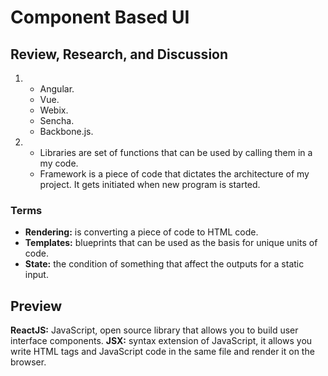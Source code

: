 # Component Based UI

## Review, Research, and Discussion

1.
   * Angular.
   * Vue.
   * Webix.
   * Sencha.
   * Backbone.js.

2.
   * Libraries are set of functions that can be used by calling them in a my code.
   * Framework is a piece of code that dictates the architecture of my project. It gets initiated when new program is started.

### Terms

* **Rendering:** is converting a piece of code to HTML code.
* **Templates:** blueprints that can be used as the basis for unique units of code.
* **State:** the condition of something that affect the outputs for a static input.

## Preview

**ReactJS:** JavaScript, open source library that allows you to build user interface components.
**JSX:** syntax extension of JavaScript, it allows you write HTML tags and JavaScript code in the same file and render it on the browser.
